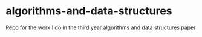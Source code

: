# algorithms-and-data-structures
Repo for the work I do in the third year algorithms and data structures paper
